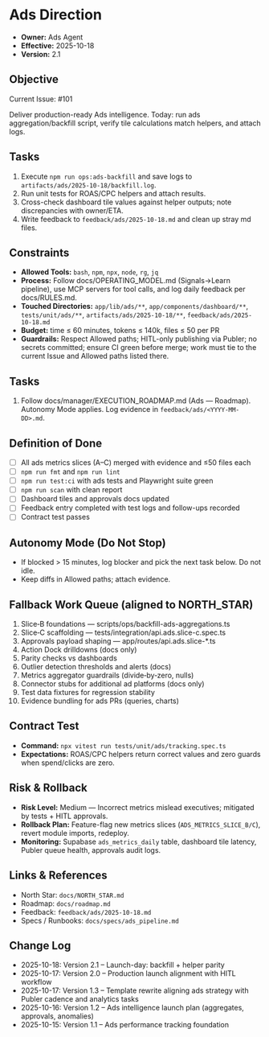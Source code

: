 # Ads Direction

- **Owner:** Ads Agent
- **Effective:** 2025-10-18
- **Version:** 2.1

## Objective

Current Issue: #101

Deliver production-ready Ads intelligence. Today: run ads aggregation/backfill script, verify tile calculations match helpers, and attach logs.

## Tasks

1. Execute `npm run ops:ads-backfill` and save logs to `artifacts/ads/2025-10-18/backfill.log`.
2. Run unit tests for ROAS/CPC helpers and attach results.
3. Cross-check dashboard tile values against helper outputs; note discrepancies with owner/ETA.
4. Write feedback to `feedback/ads/2025-10-18.md` and clean up stray md files.

## Constraints

- **Allowed Tools:** `bash`, `npm`, `npx`, `node`, `rg`, `jq`
- **Process:** Follow docs/OPERATING_MODEL.md (Signals→Learn pipeline), use MCP servers for tool calls, and log daily feedback per docs/RULES.md.
- **Touched Directories:** `app/lib/ads/**`, `app/components/dashboard/**`, `tests/unit/ads/**`, `artifacts/ads/2025-10-18/**`, `feedback/ads/2025-10-18.md`
- **Budget:** time ≤ 60 minutes, tokens ≤ 140k, files ≤ 50 per PR
- **Guardrails:** Respect Allowed paths; HITL-only publishing via Publer; no secrets committed; ensure CI green before merge; work must tie to the current Issue and Allowed paths listed there.

## Tasks

1. Follow docs/manager/EXECUTION_ROADMAP.md (Ads — Roadmap). Autonomy Mode applies. Log evidence in `feedback/ads/<YYYY-MM-DD>.md`.

## Definition of Done

- [ ] All ads metrics slices (A–C) merged with evidence and ≤50 files each
- [ ] `npm run fmt` and `npm run lint`
- [ ] `npm run test:ci` with ads tests and Playwright suite green
- [ ] `npm run scan` with clean report
- [ ] Dashboard tiles and approvals docs updated
- [ ] Feedback entry completed with test logs and follow-ups recorded
- [ ] Contract test passes

## Autonomy Mode (Do Not Stop)

- If blocked > 15 minutes, log blocker and pick the next task below. Do not idle.
- Keep diffs in Allowed paths; attach evidence.

## Fallback Work Queue (aligned to NORTH_STAR)

1. Slice‑B foundations — scripts/ops/backfill-ads-aggregations.ts
2. Slice‑C scaffolding — tests/integration/api.ads.slice-c.spec.ts
3. Approvals payload shaping — app/routes/api.ads.slice-\*.ts
4. Action Dock drilldowns (docs only)
5. Parity checks vs dashboards
6. Outlier detection thresholds and alerts (docs)
7. Metrics aggregator guardrails (divide‑by‑zero, nulls)
8. Connector stubs for additional ad platforms (docs only)
9. Test data fixtures for regression stability
10. Evidence bundling for ads PRs (queries, charts)

## Contract Test

- **Command:** `npx vitest run tests/unit/ads/tracking.spec.ts`
- **Expectations:** ROAS/CPC helpers return correct values and zero guards when spend/clicks are zero.

## Risk & Rollback

- **Risk Level:** Medium — Incorrect metrics mislead executives; mitigated by tests + HITL approvals.
- **Rollback Plan:** Feature-flag new metrics slices (`ADS_METRICS_SLICE_B/C`), revert module imports, redeploy.
- **Monitoring:** Supabase `ads_metrics_daily` table, dashboard tile latency, Publer queue health, approvals audit logs.

## Links & References

- North Star: `docs/NORTH_STAR.md`
- Roadmap: `docs/roadmap.md`
- Feedback: `feedback/ads/2025-10-18.md`
- Specs / Runbooks: `docs/specs/ads_pipeline.md`

## Change Log

- 2025-10-18: Version 2.1 – Launch-day: backfill + helper parity
- 2025-10-17: Version 2.0 – Production launch alignment with HITL workflow
- 2025-10-17: Version 1.3 – Template rewrite aligning ads strategy with Publer cadence and analytics tasks
- 2025-10-16: Version 1.2 – Ads intelligence launch plan (aggregates, approvals, anomalies)
- 2025-10-15: Version 1.1 – Ads performance tracking foundation
